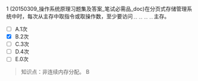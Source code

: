 1
(20150309_操作系统原理习题集及答案_笔试必需品_doc)在分页式存储管理系统中时，每次从主存中取指令或取操作数，至少要访问﹎﹎﹎﹎主存。
- [ ] A.1次 
- [x] B.2次 
- [ ] C.3次 
- [ ] D.4次 
- [ ] E.0次

> 知识点：非连续内存分配。
> B
